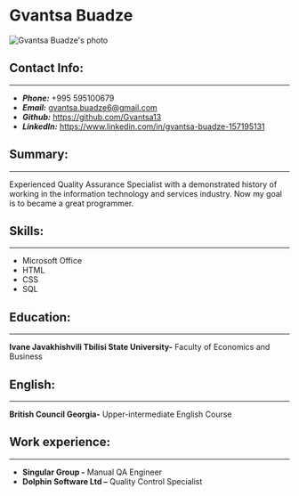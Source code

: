 # Gvantsa Buadze
![Gvantsa Buadze's photo](https://avatars.githubusercontent.com/u/86974161?v=4)

## Contact Info:
---
* **_Phone:_**  +995 595100679
* **_Email:_**  gvantsa.buadze6@gmail.com
* **_Github:_** https://github.com/Gvantsa13
* **_LinkedIn:_** https://www.linkedin.com/in/gvantsa-buadze-157195131

## Summary:
---
Experienced Quality Assurance Specialist with a demonstrated history of working in the information technology and services industry. Now my goal is to became a great programmer.

## Skills: 
---
* Microsoft Office
* HTML
* CSS
* SQL

## Education:
---
**Ivane Javakhishvili Tbilisi State University-** Faculty of Economics and Business

## English:
---
**British Council Georgia-** Upper-intermediate English Course

## Work experience:
---
* **Singular Group -** Manual QA Engineer 
* **Dolphin Software Ltd –** Quality Control Specialist
